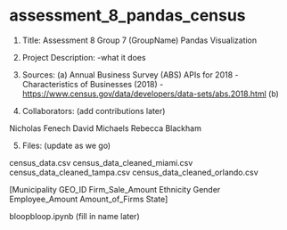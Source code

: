 # assessment_8_pandas_census
1. Title: Assessment 8 Group 7 (GroupName) Pandas Visualization

2. Project Description:
-what it does


3. Sources:
	(a) Annual Business Survey (ABS) APIs for 2018 
		-Characteristics of Businesses (2018) 
		-https://www.census.gov/data/developers/data-sets/abs.2018.html
	(b)


4. Collaborators: (add contributions later)

Nicholas Fenech
David Michaels
Rebecca Blackham

5. Files: (update as we go)

census_data.csv
census_data_cleaned_miami.csv
census_data_cleaned_tampa.csv
census_data_cleaned_orlando.csv

[Municipality
GEO_ID
Firm_Sale_Amount
Ethnicity
Gender
Employee_Amount
Amount_of_Firms
State]

bloopbloop.ipynb (fill in name later)
